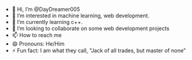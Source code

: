 - 👋 Hi, I’m @DayDreamer005
- 👀 I’m interested in machine learning, web development.
- 🌱 I’m currently learning c++.
- 💞️ I’m looking to collaborate on some web development projects 
- 📫 How to reach me 
- 😄 Pronouns: He/Him
- ⚡ Fun fact: I am what they call, "Jack of all trades, but master of none"

<!---
DayDreamer005/DayDreamer005 is a ✨ special ✨ repository because its `README.md` (this file) appears on your GitHub profile.
You can click the Preview link to take a look at your changes.
--->
